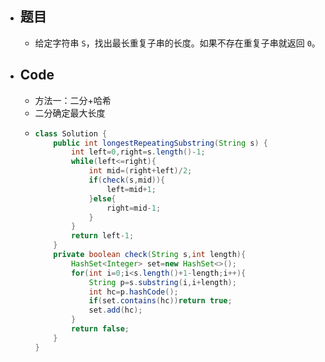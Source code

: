 - ## 题目
	- 给定字符串 `S`，找出最长重复子串的长度。如果不存在重复子串就返回 `0`。
- ## Code
	- 方法一：二分+哈希
	- 二分确定最大长度
	- ```java
	  class Solution {
	      public int longestRepeatingSubstring(String s) {
	          int left=0,right=s.length()-1;
	          while(left<=right){
	              int mid=(right+left)/2;
	              if(check(s,mid)){
	                  left=mid+1;
	              }else{
	                  right=mid-1;
	              }
	          }
	          return left-1;
	      }
	      private boolean check(String s,int length){
	          HashSet<Integer> set=new HashSet<>();
	          for(int i=0;i<s.length()+1-length;i++){
	              String p=s.substring(i,i+length);
	              int hc=p.hashCode();
	              if(set.contains(hc))return true;
	              set.add(hc);
	          }
	          return false;
	      }
	  }
	  ```